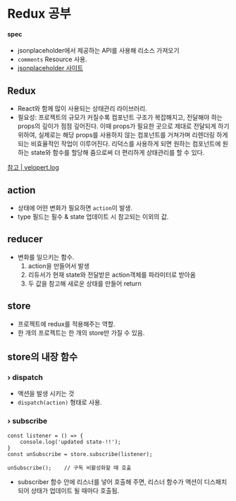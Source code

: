 # Redux 공부 


#### spec

- jsonplaceholder에서 제공하는 API를 사용해 리소스 가져오기
- `comments` Resource 사용.
- [jsonplaceholder 사이트](https://jsonplaceholder.typicode.com/)

## Redux
- React와 함께 많이 사용되는 상태관리 라이브러리. 
- 필요성: 프로젝트의 규모가 커질수록 컴포넌트 구조가 복잡해지고, 전달해야 하는 props의 깊이가 점점 깊어진다. 
이때 props가 필요한 곳으로 제대로 전달되게 하기 위하여, 실제로는 해당 props를 사용하지 않는 컴포넌트를 거쳐가며 리렌더링 하게 되는 비효율적인 작업이 이루어진다.
리덕스를 사용하게 되면 원하는 컴포넌트에 원하는 state와 함수를 할당해 줌으로써 더 편리하게 상태관리를 할 수 있다.

[참고 | velopert.log](https://velog.io/@velopert/Redux-1-%EC%86%8C%EA%B0%9C-%EB%B0%8F-%EA%B0%9C%EB%85%90%EC%A0%95%EB%A6%AC-zxjlta8ywt)

## action
- 상태에 어떤 변화가 필요하면 `action`이 발생.
- type 필드는 필수 & state 업데이트 시 참고되는 이외의 값. 

## reducer
- 변화를 일으키는 함수.
    1) action을 만들어서 발생
    2) 리듀서가 현재 state와 전달받은 action객체를 파라미터로 받아옴
    3) 두 값을 참고해 새로운 상태를 만들어 return

## store
- 프로젝트에 redux를 적용해주는 역할.
- 한 개의 프로젝트는 한 개의 store만 가질 수 있음.
 
## store의 내장 함수
### › dispatch
- 액션을 발생 시키는 것
- `dispatch(action)` 형태로 사용.

### › subscribe
    const listener = () => {
        console.log('updated state-!!');
    }
    const unSubscribe = store.subscribe(listener);
    
    unSubscribe();    // 구독 비활성화할 때 호출
- subscriber 함수 안에 리스너를 넣어 호출해 주면, 리스너 함수가 액션이 디스패치 되어 상태가 업데이트 될 때마다 호출됨.

